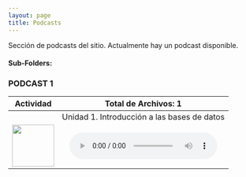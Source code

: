 ```yaml
---
layout: page
title: Podcasts
---
```

Sección de podcasts del sitio. Actualmente hay un podcast disponible.
#### Sub-Folders: 
### PODCAST 1

| Actividad | Total de Archivos: 1 | 
| :-------: | :------: | 
|   | Unidad 1. Introducción a las bases de datos      | 
|  <img src="https://basededatostec.github.io/img/01archivos.png" width="85" height="85"> | <audio src="https://basededatostec.github.io/img/podcast.mp3" controls="controls" type="audio/mpeg" preload="preload"></audio> | 



